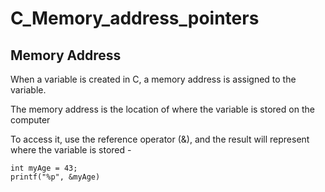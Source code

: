 # C_Memory_address_pointers

## Memory Address
When a variable is created in C, a memory address is assigned to the variable.

The memory address is the location of where the variable is stored on the computer

To access it, use the reference operator (&), and the result will represent where the variable is stored -

```
int myAge = 43;
printf("%p", &myAge)

```
